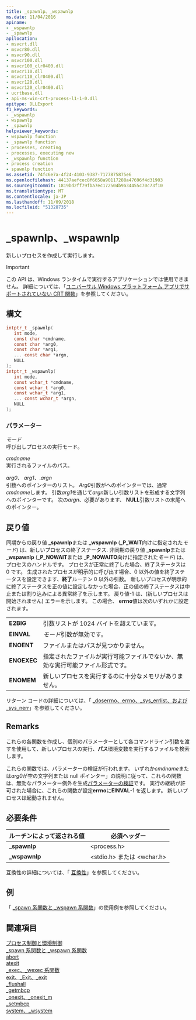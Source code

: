 ```yaml
---
title: _spawnlp、_wspawnlp
ms.date: 11/04/2016
apiname:
- _wspawnlp
- _spawnlp
apilocation:
- msvcrt.dll
- msvcr80.dll
- msvcr90.dll
- msvcr100.dll
- msvcr100_clr0400.dll
- msvcr110.dll
- msvcr110_clr0400.dll
- msvcr120.dll
- msvcr120_clr0400.dll
- ucrtbase.dll
- api-ms-win-crt-process-l1-1-0.dll
apitype: DLLExport
f1_keywords:
- _wspawnlp
- wspawnlp
- _spawnlp
helpviewer_keywords:
- wspawnlp function
- _spawnlp function
- processes, creating
- processes, executing new
- _wspawnlp function
- process creation
- spawnlp function
ms.assetid: 74fc6e7a-4f24-4103-9387-7177875875e6
ms.openlocfilehash: 44137aefcec8f6658a90117288a47696f4d31903
ms.sourcegitcommit: 1819bd2ff79fba7ec172504b9a34455c70c73f10
ms.translationtype: MT
ms.contentlocale: ja-JP
ms.lasthandoff: 11/09/2018
ms.locfileid: "51328735"
---
```

# <a name="spawnlp-wspawnlp"></a>_spawnlp、_wspawnlp

新しいプロセスを作成して実行します。

> [!IMPORTANT]
> この API は、Windows ランタイムで実行するアプリケーションでは使用できません。 詳細については、「[ユニバーサル Windows プラットフォーム アプリでサポートされていない CRT 関数](../../cppcx/crt-functions-not-supported-in-universal-windows-platform-apps.md)」を参照してください。

## <a name="syntax"></a>構文

```C
intptr_t _spawnlp(
   int mode,
   const char *cmdname,
   const char *arg0,
   const char *arg1,
   ... const char *argn,
   NULL
);
intptr_t _wspawnlp(
   int mode,
   const wchar_t *cmdname,
   const wchar_t *arg0,
   const wchar_t *arg1,
   ... const wchar_t *argn,
   NULL
);
```

### <a name="parameters"></a>パラメーター

*モード*<br/>
呼び出しプロセスの実行モード。

*cmdname*<br/>
実行されるファイルのパス。

*arg0*、 *arg1*、.*argn*<br/>
引数へのポインターのリスト。 *Arg0*引数がへのポインターでは、通常*cmdname*します。 引数*arg1*を通じて*argn*新しい引数リストを形成する文字列へのポインターです。 次の*argn*、必要があります、 **NULL**引数リストの末尾へのポインター。

## <a name="return-value"></a>戻り値

同期からの戻り値 **_spawnlp**または **_wspawnlp** (**_P_WAIT**向けに指定された*モード*) は、新しいプロセスの終了ステータス. 非同期の戻り値 **_spawnlp**または **_wspawnlp** (**_P_NOWAIT**または **_P_NOWAITO**向けに指定された*モード*) は、プロセスのハンドルです。 プロセスが正常に終了した場合、終了ステータスは 0 です。 生成されたプロセスが明示的に呼び出す場合、0 以外の値を終了ステータスを設定できます、**終了**ルーチン 0 以外の引数。 新しいプロセスが明示的に終了ステータスを正の値に設定しなかった場合、正の値の終了ステータスは中止または割り込みによる異常終了を示します。 戻り値-1 は、(新しいプロセスは開始されません) エラーを示します。 この場合、 **errno**値は次のいずれかに設定されます。

|||
|-|-|
| **E2BIG** | 引数リストが 1024 バイトを超えています。 |
| **EINVAL** | *モード*引数が無効です。 |
| **ENOENT** | ファイルまたはパスが見つかりません。 |
| **ENOEXEC** | 指定されたファイルが実行可能ファイルでないか、無効な実行可能ファイル形式です。 |
| **ENOMEM** | 新しいプロセスを実行するのに十分なメモリがありません。 |

リターン コードの詳細については、「 [_doserrno、errno、_sys_errlist、および _sys_nerr](../../c-runtime-library/errno-doserrno-sys-errlist-and-sys-nerr.md)」を参照してください。

## <a name="remarks"></a>Remarks

これらの各関数を作成し、個別のパラメーターとして各コマンドライン引数を渡すを使用して、新しいプロセスの実行、**パス**環境変数を実行するファイルを検索します。

これらの関数では、パラメーターの検証が行われます。 いずれか*cmdname*または*arg0*が空の文字列または null ポインター」の説明に従って、これらの関数は、無効なパラメーター例外を生成[パラメーターの検証](../../c-runtime-library/parameter-validation.md)です。 実行の継続が許可された場合に、これらの関数が設定**errno**に**EINVAL**-1 を返します。 新しいプロセスは起動されません。

## <a name="requirements"></a>必要条件

|ルーチンによって返される値|必須ヘッダー|
|-------------|---------------------|
|**_spawnlp**|\<process.h>|
|**_wspawnlp**|\<stdio.h> または \<wchar.h>|

互換性の詳細については、「 [互換性](../../c-runtime-library/compatibility.md)」を参照してください。

## <a name="example"></a>例

「 [_spawn 系関数と _wspawn 系関数](../../c-runtime-library/spawn-wspawn-functions.md)」の使用例を参照してください。

## <a name="see-also"></a>関連項目

[プロセス制御と環境制御](../../c-runtime-library/process-and-environment-control.md)<br/>
[_spawn 系関数と _wspawn 系関数](../../c-runtime-library/spawn-wspawn-functions.md)<br/>
[abort](abort.md)<br/>
[atexit](atexit.md)<br/>
[_exec、_wexec 系関数](../../c-runtime-library/exec-wexec-functions.md)<br/>
[exit、_Exit、_exit](exit-exit-exit.md)<br/>
[_flushall](flushall.md)<br/>
[_getmbcp](getmbcp.md)<br/>
[_onexit、_onexit_m](onexit-onexit-m.md)<br/>
[_setmbcp](setmbcp.md)<br/>
[system、_wsystem](system-wsystem.md)<br/>
